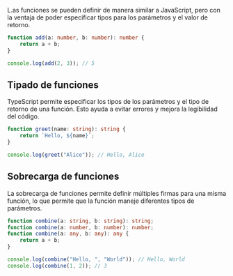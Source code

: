 L.as funciones se pueden definir de manera similar a JavaScript, pero con la ventaja de poder especificar tipos para los parámetros y el valor de retorno.

```ts
function add(a: number, b: number): number {
    return a + b;
}

console.log(add(2, 3)); // 5
```

## Tipado de funciones
TypeScript permite especificar los tipos de los parámetros y el tipo de retorno de una función. Esto ayuda a evitar errores y mejora la legibilidad del código.

```ts
function greet(name: string): string {
    return `Hello, ${name}`;
}

console.log(greet("Alice")); // Hello, Alice
```

## Sobrecarga de funciones
La sobrecarga de funciones permite definir múltiples firmas para una misma función, lo que permite que la función maneje diferentes tipos de parámetros.

```ts
function combine(a: string, b: string): string;
function combine(a: number, b: number): number;
function combine(a: any, b: any): any {
    return a + b;
}

console.log(combine("Hello, ", "World")); // Hello, World
console.log(combine(1, 2)); // 3
```

